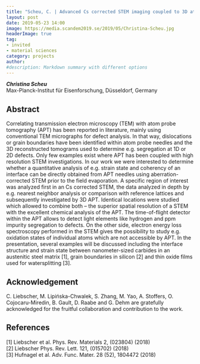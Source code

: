 ```yaml
---
title: "Scheu, C. | Advanced Cs corrected STEM imaging coupled to 3D atom probe tomography"
layout: post
date: 2019-05-23 14:00
image: https://media.scandem2019.se/2019/05/Christina-Scheu.jpg
headerImage: true
tag:
- invited
- material sciences
category: projects
author:
#description: Markdown summary with different options
---
```


_**Christina Scheu**_<br/>
Max-Planck-Institut für Eisenforschung, Düsseldorf, Germany<br/>

## Abstract

Correlating transmission electron microscopy (TEM) with atom probe tomography (APT) has been reported in literature, mainly using conventional TEM micrographs for defect analysis. In that way, dislocations or grain boundaries have been identified within atom probe needles and the 3D reconstructed tomograms used to determine e.g. segregation at 1D or 2D defects. Only few examples exist where APT has been coupled with high resolution STEM investigations. In our work we were interested to determine whether a quantitative analysis of e.g. strain state and coherency of an interface can be directly obtained from APT needles using aberration-corrected STEM prior to the field evaporation. A specific region of interest was analyzed first in an Cs corrected STEM, the data analyzed in depth by e.g. nearest neighbor analysis or comparison with reference lattices and subsequently investigated by 3D APT. Identical locations were studied which allowed to combine both – the superior spatial resolution of a STEM with the excellent chemical analysis of the APT. The time-of-flight detector within the APT allows to detect light elements like hydrogen and ppm impurity segregation to defects. On the other side, electron energy loss spectroscopy performed in the STEM gives the possibility to study e.g. oxidation states of individual atoms which are not accessible by APT. In the presentation, several examples will be discussed including the interface structure and strain state between nanometer-sized carbides in an austenitic steel matrix [1], grain boundaries in silicon [2] and thin oxide films used for watersplitting [3]. <br/>

## Acknowledgement
C. Liebscher, M. Lipińska-Chwalek, S. Zhang, M. Yao, A. Stoffers, O. Cojocaru-Miredin, B. Gault, D. Raabe and G. Dehm are gratefully acknowledged for the fruitful collaboration and contribution to the work.<br/>

## References
[1] Liebscher et al. Phys. Rev. Materials 2, (023804) (2018)<br/>
[2] Liebscher Phys. Rev. Lett. 121, (015702) (2018) <br/>
[3] Hufnagel et al. Adv. Func. Mater. 28 (52), 1804472 (2018)<br/>
